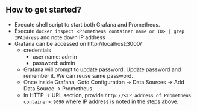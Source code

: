 ## How to get started?
- Execute shell script to start both Grafana and Prometheus.
- Execute `docker inspect <Prometheus container name or ID> | grep IPAddress` and note down IP address
- Grafana can be accessed on http://localhost:3000/
    - credentials
        - user name: admin
        - password: admin
    - Grafana will prompt to update password. Update password and remember it. We can reuse same password.
    - Once inside Grafana, Goto Configuration -> Data Sources -> Add Data Source -> Prometheus
    - In HTTP -> URL section, provide `http://<IP address of Prometheus container>:9090` where IP address is noted in the steps above.